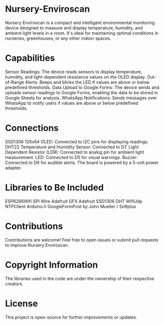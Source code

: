 # Nursery-Enviroscan
Nursery Enviroscan is a compact and intelligent environmental monitoring device designed to measure and display temperature, humidity, and ambient light levels in a room. It's ideal for maintaining optimal conditions in nurseries, greenhouses, or any other indoor spaces.

# Capabilities
Sensor Readings: The device reads sensors to display temperature, humidity, and light-dependent resistance values on the OLED display.
Out-of-Range Alerts: Beeps and blinks the LED if values are above or below predefined thresholds.
Data Upload to Google Forms: The device sends and uploads sensor readings to Google Forms, enabling the data to be stored in Google Sheets for analysis.
WhatsApp Notifications: Sends messages over WhatsApp to notify users if values are above or below predefined thresholds.

# Connections
SSD1306 128x64 OLED: Connected to I2C pins for displaying readings.
DHT22 Temperature and Humidity Sensor: Connected to D7.
Light Dependent Resistor (LDR): Connected to analog pin for ambient light measurement.
LED: Connected to D5 for visual warnings.
Buzzer: Connected to D6 for audible alerts.
The board is powered by a 5-volt power adapter.

# Libraries to Be Included
ESP8266Wifi
SPI
Wire
Adafruit GFX
Adafruit SSD1306
DHT
WifiUdp
NTPClient
Arduino.h
GoogleFormPost by John Mueller / Softplus

# Contributions
Contributions are welcome! Feel free to open issues or submit pull requests to improve Nursery Enviroscan.

# Copyright Information
The libraries used in the code are under the ownership of their respective creators.

# License
This project is open-source for further improvements or updates.
